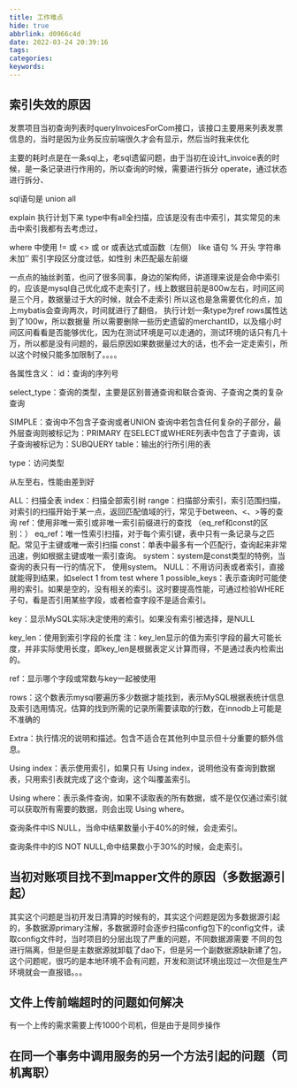 ```yaml
---
title: 工作难点
hide: true
abbrlink: d0966c4d
date: 2022-03-24 20:39:16
tags:
categories:
keywords:
---
```


## 索引失效的原因

发票项目当初查询列表时queryInvoicesForCom接口，该接口主要用来列表发票信息的，当时是因为业务反应前端很久才会有显示，然后当时我来优化


主要的耗时点是在一条sql上，老sql遗留问题，由于当初在设计t_invoice表的时候，是一条记录进行作用的，所以查询的时候，需要进行拆分 operate，通过状态进行拆分、

sql语句是 union all 


explain 执行计划下来 type中有all全扫描，应该是没有击中索引，其实常见的未击中索引我都有去考虑过，

where 中使用 != 或 <> 或 or 或表达式或函数（左侧）
like 语句 % 开头
字符串未加’’
索引字段区分度过低，如性别
未匹配最左前缀




一点点的抽丝剥茧，也问了很多同事，身边的架构师，讲道理来说是会命中索引的，应该是mysql自己优化成不走索引了，线上数据目前是800w左右，时间区间是三个月，数据量过于大的时候，就会不走索引
所以这也是急需要优化的点，加上mybatis会查询两次，时间就进行了翻倍，
执行计划一条type为ref rows属性达到了100w，所以数据量
所以需要删除一些历史遗留的merchantID，以及缩小时间区间看看是否能够优化，因为在测试环境是可以走通的，测试环境的话只有几十万，所以都是没有问题的，最后原因如果数据量过大的话，也不会一定走索引，所以这个时候只能多加限制了。。。。


各属性含义：
id：查询的序列号

select_type：查询的类型，主要是区别普通查询和联合查询、子查询之类的复杂查询

SIMPLE：查询中不包含子查询或者UNION
查询中若包含任何复杂的子部分，最外层查询则被标记为：PRIMARY
在SELECT或WHERE列表中包含了子查询，该子查询被标记为：SUBQUERY
table：输出的行所引用的表

type：访问类型

从左至右，性能由差到好

ALL：扫描全表
index：扫描全部索引树
range：扫描部分索引，索引范围扫描，对索引的扫描开始于某一点，返回匹配值域的行，常见于between、<、>等的查询
ref：使用非唯一索引或非唯一索引前缀进行的查找
（eq_ref和const的区别：）
eq_ref：唯一性索引扫描，对于每个索引键，表中只有一条记录与之匹配。常见于主键或唯一索引扫描
const：单表中最多有一个匹配行，查询起来非常迅速，例如根据主键或唯一索引查询。
system：system是const类型的特例，当查询的表只有一行的情况下， 使用system。
NULL：不用访问表或者索引，直接就能得到结果，如select 1 from test where 1
possible_keys：表示查询时可能使用的索引。如果是空的，没有相关的索引。这时要提高性能，可通过检验WHERE子句，看是否引用某些字段，或者检查字段不是适合索引。

key：显示MySQL实际决定使用的索引。如果没有索引被选择，是NULL

key_len：使用到索引字段的长度
注：key_len显示的值为索引字段的最大可能长度，并非实际使用长度，即key_len是根据表定义计算而得，不是通过表内检索出的。

ref：显示哪个字段或常数与key一起被使用

rows：这个数表示mysql要遍历多少数据才能找到，表示MySQL根据表统计信息及索引选用情况，估算的找到所需的记录所需要读取的行数，在innodb上可能是不准确的

Extra：执行情况的说明和描述。包含不适合在其他列中显示但十分重要的额外信息。

Using index：表示使用索引，如果只有 Using index，说明他没有查询到数据表，只用索引表就完成了这个查询，这个叫覆盖索引。

Using where：表示条件查询，如果不读取表的所有数据，或不是仅仅通过索引就可以获取所有需要的数据，则会出现 Using where。


查询条件中IS NULL，当命中结果数量小于40%的时候，会走索引。

查询条件中的IS NOT NULL,命中结果数小于30%的时候，会走索引。

## 当初对账项目找不到mapper文件的原因（多数据源引起）


其实这个问题是当初开发日清算的时候有的，其实这个问题是因为多数据源引起的，多数据源primary注解，多数据源时会逐步扫描config包下的config文件，读取config文件时，当时项目的分层出现了严重的问题，不同数据源需要
不同的包进行隔离，但是但是主数据源就卸载了dao下，但是另一个副数据源缺新建了包，这个问题呢，很巧的是本地环境不会有问题，开发和测试环境出现过一次但是生产环境就会一直报错。。。





## 文件上传前端超时的问题如何解决

有一个上传的需求需要上传1000个司机，但是由于是同步操作



## 在同一个事务中调用服务的另一个方法引起的问题（司机离职）









